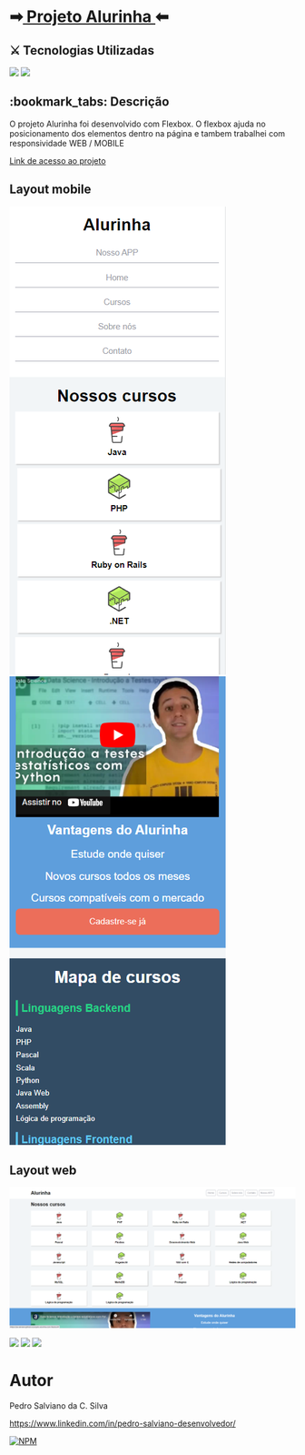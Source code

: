 <h1>➡<a href="https://pe-salviano.github.io/projeto-alurinha-com-flexbox/" target="_blank"> Projeto Alurinha </a>⬅</h1>


<h2>⚔ Tecnologias Utilizadas</h2>

<div style="display: inline_block">

<img src="https://img.shields.io/badge/html5-%23E34F26.svg?style=for-the-badge&logo=html5&logoColor=white" />
<img src="https://img.shields.io/badge/css3-%231572B6.svg?style=for-the-badge&logo=css3&logoColor=white" />
  
</div>

<h2>:bookmark_tabs: Descrição</h2>
<p>O projeto Alurinha foi desenvolvido com Flexbox. O flexbox ajuda no posicionamento dos elementos dentro na página e tambem trabalhei com responsividade WEB / MOBILE</p>
<p><a href="https://pe-salviano.github.io/projeto-alurinha-com-flexbox/" target="_blank"> Link de acesso ao projeto </a></p>


## Layout mobile
![Mobile 1](https://github.com/pe-salviano/projeto-alurinha-com-flexbox/blob/main/img/logos/layout-mobile1.png) 
![Mobile 2](https://github.com/pe-salviano/projeto-alurinha-com-flexbox/blob/main/img/logos/layout-mobile2.png)

## Layout web
![Web 1](https://github.com/pe-salviano/projeto-alurinha-com-flexbox/blob/main/img/logos/layout-web1.png)


<div style="display: inline_block">
  
<a href = "mailto:pedro.salviano.cs@gmail.com"><img src="https://img.shields.io/badge/-Gmail-%23333?style=for-the-badge&logo=gmail&logoColor=white" target="_blank"></a>
<a href="https://www.linkedin.com/in/pedro-salviano-857917116/" target="_blank"><img src="https://img.shields.io/badge/-LinkedIn-%230077B5?style=for-the-badge&logo=linkedin&logoColor=white" target="_blank"></a>
<a href="https://pe-salviano.github.io/portfolio_pedro/" target="_blank"><img src="https://img.shields.io/badge/-Portf%C3%B3lio-brown?style=for-the-badge&logo=true" target="_blank"></a>
  
</div>



# Autor

Pedro Salviano da C. Silva

https://www.linkedin.com/in/pedro-salviano-desenvolvedor/

[![NPM](https://img.shields.io/npm/l/react)](https://github.com/pe-salviano/portifolio_pedro/blob/main/LICENSE) 
